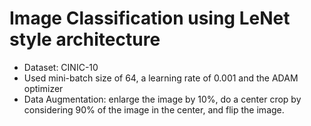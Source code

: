 # Image Classification using LeNet style architecture

- Dataset: CINIC-10
- Used mini-batch size of 64, a learning rate of 0.001 and the ADAM optimizer
- Data Augmentation: enlarge the image by 10%, do a center crop by considering 90% of the image in the center, and flip the image.
